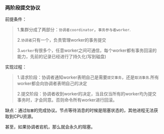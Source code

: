 ### 两阶段提交协议

前提条件：

>1.集群分成了两部分：`协调者coordinator`，`事务参与者worker`.
>
>2.`协调者`只有一个，负责管理worker的事务提交
>
>3.`worker`有很多个，任意worker之间可通信，每个worker都有事务回滚的能力，先前的记录已经进行了持久化(写到磁盘)

实现过程：

>1.请求阶段：协调者通知worker表明自己是需要`提交事务`，还是`取消事务`.所有worker都会向协调者表明自己的决定
>
>2.提交阶段：协调者收到worker的决定，当且仅当所有的worker均为提交事务时，才会同意。否则命令所有worker进行回滚。

缺点：通过`阻塞`的完成协议。节点等待消息的时候是阻塞状态的，其他进程无法获取到CPU资源。

甚至，如果协调者宕机，那么就会永久的阻塞。